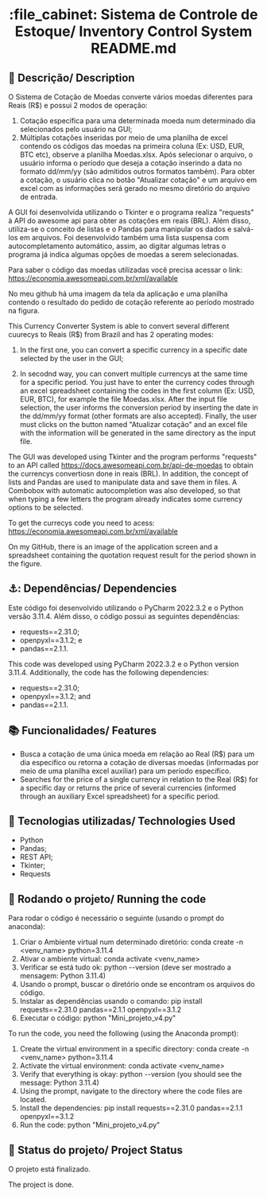 <h1 align="center">:file_cabinet: Sistema de Controle de Estoque/ Inventory Control System README.md</h1>

## :memo: Descrição/ Description
O Sistema de Cotação de Moedas converte vários moedas diferentes para Reais (R$) e possui 2 modos de operação:
1) Cotação específica para uma determinada moeda num determinado dia selecionados pelo usuário na GUI;
2) Múltiplas cotações inseridas por meio de uma planilha de excel contendo os códigos das moedas na primeira coluna (Ex: USD, EUR, BTC etc), observe a planilha Moedas.xlsx. Após selecionar o arquivo, o usuário informa o período que deseja a cotação inserindo a data no formato dd/mm/yy (são admitidos outros formatos também). Para obter a cotação, o usuário clica no botão "Atualizar cotação" e um arquivo em excel com as informações será gerado no mesmo diretório do arquivo de entrada.

A GUI foi desenvolvida utilizando o Tkinter e o programa realiza "requests" à API do awesome api para obter as cotações em reais (BRL). Além disso, utiliza-se o conceito de listas e o Pandas para manipular os dados e salvá-los em arquivos. Foi desenvolvido também uma lista suspensa com autocompletamento automático, assim, ao digitar algumas letras o programa já indica algumas opções de moedas a serem selecionadas.

Para saber o código das moedas utilizadas você precisa acessar o link: https://economia.awesomeapi.com.br/xml/available

No meu github há uma imagem da tela da aplicação e uma planilha contendo o resultado do pedido de cotação referente ao período mostrado na figura. 

This Currency Converter System is able to convert several different cuurecys to Reais (R$) from Brazil and has 2 operating modes:
1) In the first one, you can convert a specific currency in a specific date selected by the user in the GUI;

2) In secodnd way, you can convert multiple currencys at the same time for a specific period. You just have to enter the currency codes  through an excel spreadsheet containing the codes in the first column (Ex: USD, EUR, BTC), for example the file Moedas.xlsx. After the input file selection, the user informs the conversion period by inserting the date in the dd/mm/yy format (other formats are also accepted). Finally, the user must clicks on the button named "Atualizar cotação" and an excel file with the information will be generated in the same directory as the input file.

The GUI was developed using Tkinter and the program performs "requests" to an API called https://docs.awesomeapi.com.br/api-de-moedas to obtain the currencys convertiosn done in reais (BRL). In addition, the concept of lists and Pandas are used to manipulate data and save them in files. A Combobox with automatic autocompletion was also developed, so that when typing a few letters the program already indicates some currency options to be selected.

To get the currecys code you need to acess: https://economia.awesomeapi.com.br/xml/available

On my GitHub, there is an image of the application screen and a spreadsheet containing the quotation request result for the period shown in the figure.

## ⚓: Dependências/ Dependencies
Este código foi desenvolvido utilizando o PyCharm 2022.3.2 e o Python versão 3.11.4. Além disso, o código possui as seguintes dependências: 
* requests==2.31.0;
* openpyxl==3.1.2; e
* pandas==2.1.1. 

This code was developed using PyCharm 2022.3.2 e o Python version 3.11.4. Additionally, the code has the following dependencies:
* requests==2.31.0;
* openpyxl==3.1.2; and
* pandas==2.1.1.


## :books: Funcionalidades/ Features
* Busca a cotação de uma única moeda em relação ao Real (R$) para um dia específico ou retorna a cotação de diversas moedas (informadas por meio de uma planilha excel auxiliar) para um período específico.
* Searches for the price of a single currency in relation to the Real (R$) for a specific day or returns the price of several currencies (informed through an auxiliary Excel spreadsheet) for a specific period.
 
## :wrench: Tecnologias utilizadas/ Technologies Used
* Python
* Pandas;
* REST API;
* Tkinter;
* Requests

## :rocket: Rodando o projeto/ Running the code
Para rodar o código é necessário o seguinte (usando o prompt do anaconda):
1) Criar o Ambiente virtual num determinado diretório: conda create -n <venv_name> python=3.11.4
2) Ativar o ambiente virtual: conda activate <venv_name>
3) Verificar se está tudo ok: python --version (deve ser mostrado a mensagem: Python 3.11.4)
4) Usando o prompt, buscar o diretório onde se encontram os arquivos do código.
5) Instalar as dependências usando o comando: pip install requests==2.31.0 pandas==2.1.1 openpyxl==3.1.2
6) Executar o código: python "Mini_projeto_v4.py"

To run the code, you need the following (using the Anaconda prompt):

1. Create the virtual environment in a specific directory: conda create -n <venv_name> python=3.11.4
2. Activate the virtual environment: conda activate <venv_name>
3. Verify that everything is okay: python --version (you should see the message: Python 3.11.4)
4. Using the prompt, navigate to the directory where the code files are located.
5. Install the dependencies: pip install requests==2.31.0 pandas==2.1.1 openpyxl==3.1.2
6. Run the code: python "Mini_projeto_v4.py"


## :dart: Status do projeto/ Project Status
O projeto está finalizado.

The project is done.

